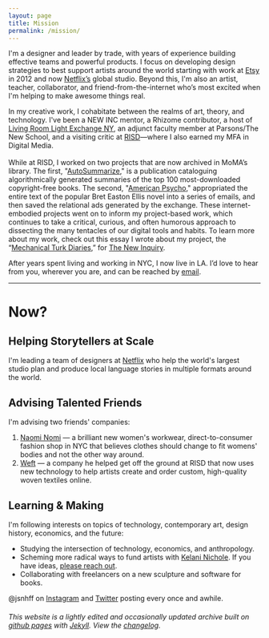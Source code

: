 ```yaml
---
layout: page
title: Mission
permalink: /mission/
---
```


<p class="h1">I'm a designer and leader by trade, with years of experience building effective teams and powerful products. I focus on developing design strategies to best support artists around the world starting with work at <a href="http://www.etsy.com/" alt="Etsy">Etsy</a> in 2012 and now <a href="http://www.netflix.com/" alt="Netflix">Netflix’s</a> global studio. Beyond this, I'm also an artist, teacher, collaborator, and friend-from-the-internet who’s most excited when I'm helping to make awesome things real.</p>

<p class="sm-col-12 md-col-10 lg-col-11 columns">In my creative work, I cohabitate between the realms of art, theory, and technology. I've been a NEW INC mentor, a Rhizome contributor, a host of <a href="http://www.livingroomlightexchange.com/lrlxny/" alt="LRLX">Living Room Light Exchange NY</a>, an adjunct faculty member at Parsons/The New School, and a visiting critic at <a href="https://www.risd.edu/" alt="RISD" title="risd.edu">RISD</a>—where I also earned my MFA in Digital Media.
<br><br>
While at RISD, I worked on two projects that are now archived in MoMA’s library. The first, "<a href="http://p-dpa.net/work/autosummarize/">AutoSummarize</a>," is a publication cataloguing algorithmically generated summaries of the top 100 most-downloaded copyright-free books. The second, "<a href="http://p-dpa.net/work/american-psycho/">American Psycho</a>," appropriated the entire text of the popular Bret Easton Ellis novel into a series of emails, and then saved the relational ads generated by the exchange. These internet-embodied projects went on to inform my project-based work, which continues to take a critical, curious, and often humorous approach to dissecting the many tentacles of our digital tools and habits. To learn more about my work, check out this essay I wrote about my project, the “<a href="https://themechanicalturkdiaries.com/" alt="Link to Mechanical Turk Diaries">Mechanical Turk Diaries</a>,” for <a href="https://thenewinquiry.com/serf-boards/" alt="The New Inquiry">The New Inquiry</a>.</p>

<p class="sm-col-12 md-col-10 lg-col-11 mt3">After years spent living and working in NYC, I now live in LA. I’d love to hear from you, wherever you are, and can be reached by <a href="mailto:jsnhff+website@gmail.com">email</a>.</p>
<hr class="py3 mb3">
<h1>Now?</h1>
<h2 class="h3">Helping Storytellers at Scale</h2>
<p class="mb3">I'm leading a team of designers at <a href="https://www.netflix.com/browse" alt="Netflix">Netflix</a> who help the world's largest studio plan and produce local language stories in multiple formats around the world.</p>
<h2 class="h3">Advising Talented Friends</h2>
<p>I'm advising two friends' companies:</p>
<ol class="mb3">
	<li><a href="https://naominomi.com/" alt="Naomi Nomi">Naomi Nomi</a> &mdash; a brilliant new women's workwear, direct-to-consumer fashion shop in NYC that believes clothes should change to fit womens' bodies and not the other way around.</li>
	<li><a href="https://weft.design/" alt="Weft">Weft</a> &mdash; a company he helped get off the ground at RISD that now uses new technology to help artists create and order custom, high-quality woven textiles online.</li>
</ol>
<h2 class="h3">Learning & Making</h2>
<p>I'm following interests on topics of technology, contemporary art, design history, economics, and the future:</p>
<ul>
<li>Studying the intersection of technology, economics, and anthropology.</li>
<li>Scheming more radical ways to fund artists with <a href="http://kelaninichole.com/" alt="Kelani Nichole">Kelani Nichole</a>. If you have ideas, <a href="mailto:jsnhff+radical@gmail.com">please reach out</a>.</li>
<li>Collaborating with freelancers on a new sculpture and software for books.</li>
</ul>
<p class="mt3">@jsnhff on <a href="https://www.instagram.com/jsnhff/" alt="This site steals your indentity for money">Instagram</a> and <a href="https://twitter.com/jsnhff" alt="Beware, trolls lurk on this site">Twitter</a> posting every once and awhile.</p>
<h6 class="grey mt4">This website is a lightly edited and occasionally updated archive built on <a href="https://pages.github.com/" alt="Github pages">github pages</a> with <a href="https://jekyllrb.com/" alt="Jekyll static site creator">Jekyll</a>. View the <a href="https://github.com/jsnhff/jsnhff.github.io/commits/master" alt="Changelog">changelog</a>.</h6>

